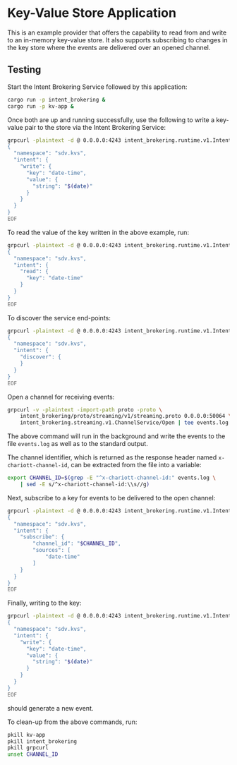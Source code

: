 # Key-Value Store Application

This is an example provider that offers the capability to read from
and write to an in-memory key-value store. It also supports subscribing to
changes in the key store where the events are delivered over an opened
channel.

## Testing

Start the Intent Brokering Service followed by this application:

```bash
cargo run -p intent_brokering &
cargo run -p kv-app &
```

Once both are up and running successfully, use the following to write a
key-value pair to the store via the Intent Brokering Service:

```bash
grpcurl -plaintext -d @ 0.0.0.0:4243 intent_brokering.runtime.v1.IntentBrokeringService/Fulfill <<EOF
{
  "namespace": "sdv.kvs",
  "intent": {
    "write": {
      "key": "date-time",
      "value": {
        "string": "$(date)"
      }
    }
  }
}
EOF
```

To read the value of the key written in the above example, run:

```bash
grpcurl -plaintext -d @ 0.0.0.0:4243 intent_brokering.runtime.v1.IntentBrokeringService/Fulfill <<EOF
{
  "namespace": "sdv.kvs",
  "intent": {
    "read": {
      "key": "date-time"
    }
  }
}
EOF
```

To discover the service end-points:

```bash
grpcurl -plaintext -d @ 0.0.0.0:4243 intent_brokering.runtime.v1.IntentBrokeringService/Fulfill <<EOF
{
  "namespace": "sdv.kvs",
  "intent": {
    "discover": {
    }
  }
}
EOF
```

Open a channel for receiving events:

```bash
grpcurl -v -plaintext -import-path proto -proto \
    intent_brokering/proto/streaming/v1/streaming.proto 0.0.0.0:50064 \
    intent_brokering.streaming.v1.ChannelService/Open | tee events.log &
```

The above command will run in the background and write the events to the file
`events.log` as well as to the standard output.

The channel identifier, which is returned as the response header named
`x-chariott-channel-id`, can be extracted from the file into a variable:

```bash
export CHANNEL_ID=$(grep -E "^x-chariott-channel-id:" events.log \
    | sed -E s/^x-chariott-channel-id:\\s//g)
```

Next, subscribe to a key for events to be delivered to the open channel:

```bash
grpcurl -plaintext -d @ 0.0.0.0:4243 intent_brokering.runtime.v1.IntentBrokeringService/Fulfill <<EOF
{
  "namespace": "sdv.kvs",
  "intent": {
    "subscribe": {
        "channel_id": "$CHANNEL_ID",
        "sources": [
            "date-time"
        ]
    }
  }
}
EOF
```

Finally, writing to the key:

```bash
grpcurl -plaintext -d @ 0.0.0.0:4243 intent_brokering.runtime.v1.IntentBrokeringService/Fulfill <<EOF
{
  "namespace": "sdv.kvs",
  "intent": {
    "write": {
      "key": "date-time",
      "value": {
        "string": "$(date)"
      }
    }
  }
}
EOF
```

should generate a new event.

To clean-up from the above commands, run:

```bash
pkill kv-app
pkill intent_brokering
pkill grpcurl
unset CHANNEL_ID
```
